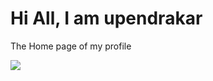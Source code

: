# Hi All, I am upendrakar
The Home page of my profile
<p align=”center”>
<a href=”LinkedIn profile URL”>
<img src=”https://img.shields.io/badge/author-upendrakar-blue?style=flat&labelColor=000000">
</a>
</p>
